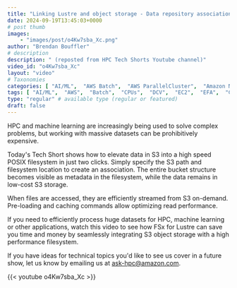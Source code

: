 ```yaml
---
title: "Linking Lustre and object storage - Data repository associations in Amazon FSx"
date: 2024-09-19T13:45:03+0000
# post thumb
images:
    - "images/post/o4Kw7sba_Xc.png"
author: "Brendan Bouffler"
# description
description: " (reposted from HPC Tech Shorts Youtube channel)"
video_id: "o4Kw7sba_Xc"
layout: "video"
# Taxonomies
categories: [ "AI/ML",  "AWS Batch",  "AWS ParallelCluster",  "Amazon NICE DCV",  "Elastic Fabric Adapter",  "Life Sciences", ]
tags: [ "AI/ML",  "AWS",  "Batch",  "CPUs",  "DCV",  "EC2",  "EFA",  "GPUs",  "HPC",  "High Performance Computing",  "Lustre",  "MPI",  "NCCL",  "ParallelCluster",  "Schedulers",  "Storage",  "autoscaling",  "aws batch",  "bioinformatics",  "cloud computing",  "elastic",  "elastic fabric adapter",  "hpc instances",  "infiniband",  "job scheduling",  "scientific computing",  "supercomputing",  "technical computing",  "tightly-coupled",  "virtualization",  "vizualization",  "techshorts", ]
type: "regular" # available type (regular or featured)
draft: false
---
```


HPC and machine learning are increasingly being used to solve complex problems, but working with massive datasets can be prohibitively expensive. 

Today's Tech Short shows how to elevate data in S3 into a high speed POSIX filesystem in just two clicks. Simply specify the S3 path and filesystem location to create an association. The entire bucket structure becomes visible as metadata in the filesystem, while the data remains in low-cost S3 storage.

When files are accessed, they are efficiently streamed from S3 on-demand. Pre-loading and caching commands allow optimizing read performance.

If you need to efficiently process huge datasets for HPC, machine learning or other applications, watch this video to see how FSx for Lustre can save you time and money by seamlessly integrating S3 object storage with a high performance filesystem.

If you have ideas for technical topics you'd like to see us cover in a future show, let us know by emailing us at ask-hpc@amazon.com.

{{< youtube o4Kw7sba_Xc >}}